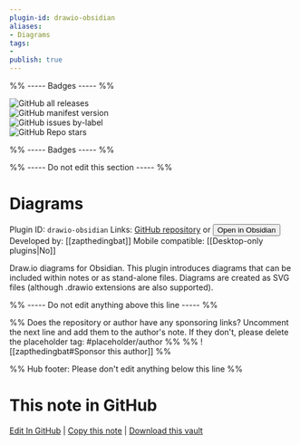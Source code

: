 ```yaml
---
plugin-id: drawio-obsidian
aliases:
- Diagrams
tags: 
- 
publish: true
---
```


%% ----- Badges ----- %%

![GitHub all releases](https://img.shields.io/github/downloads/zapthedingbat/drawio-obsidian/total?color=573E7A&logo=github&style=for-the-badge)   
![GitHub manifest version](https://img.shields.io/github/manifest-json/v/zapthedingbat/drawio-obsidian?color=573E7A&logo=github&style=for-the-badge)   
![GitHub issues by-label](https://img.shields.io/github/issues/zapthedingbat/drawio-obsidian/help%20wanted?color=573E7A&logo=github&style=for-the-badge)   
![GitHub Repo stars](https://img.shields.io/github/stars/zapthedingbat/drawio-obsidian?color=573E7A&logo=github&style=for-the-badge)

%% ----- Badges ----- %%

%% ----- Do not edit this section ----- %%

# Diagrams

Plugin ID: `drawio-obsidian`
Links: [GitHub repository](https://github.com/zapthedingbat/drawio-obsidian) or [<button id=HH>Open in Obsidian</button>](obsidian://goto-plugin?id=drawio-obsidian)
Developed by: [[zapthedingbat]]
Mobile compatible: [[Desktop-only plugins|No]]

Draw.io diagrams for Obsidian. This plugin introduces diagrams that can be included within notes or as stand-alone files. Diagrams are created as SVG files (although .drawio extensions are also supported).

%% ----- Do not edit anything above this line ----- %% 

%% Does the repository or author have any sponsoring links? Uncomment the next line and add them to the author's note. If they don't, please delete the placeholder tag: #placeholder/author %%
%% ![[zapthedingbat#Sponsor this author]] %%

%% Hub footer: Please don't edit anything below this line %%

# This note in GitHub

<span class="git-footer">[Edit In GitHub](https://github.dev/obsidian-community/obsidian-hub/blob/main/02%20-%20Community%20Expansions/02.05%20All%20Community%20Expansions/Plugins/drawio-obsidian.md "git-hub-edit-note") | [Copy this note](https://raw.githubusercontent.com/obsidian-community/obsidian-hub/main/02%20-%20Community%20Expansions/02.05%20All%20Community%20Expansions/Plugins/drawio-obsidian.md "git-hub-copy-note") | [Download this vault](https://github.com/obsidian-community/obsidian-hub/archive/refs/heads/main.zip "git-hub-download-vault") </span>
